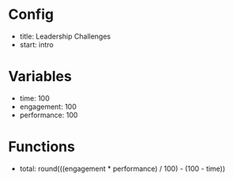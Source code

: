 # Config
 - title: Leadership Challenges
 - start: intro

# Variables
 - time: 100
 - engagement: 100
 - performance: 100

# Functions
- total: round(((engagement * performance) / 100) - (100 - time))

